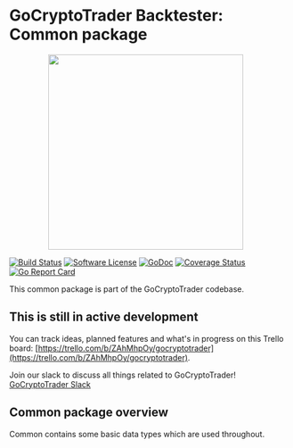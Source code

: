 # GoCryptoTrader Backtester: Common package

<img src="/backtester/common/backtester.png?raw=true" width="350px" height="350px" hspace="70">


[![Build Status](https://github.com/thrasher-corp/gocryptotrader/actions/workflows/tests.yml/badge.svg?branch=master)](https://github.com/thrasher-corp/gocryptotrader/actions/workflows/tests.yml)
[![Software License](https://img.shields.io/badge/License-MIT-orange.svg?style=flat-square)](https://github.com/thrasher-corp/gocryptotrader/blob/master/LICENSE)
[![GoDoc](https://godoc.org/github.com/thrasher-corp/gocryptotrader?status.svg)](https://godoc.org/github.com/thrasher-corp/gocryptotrader/backtester/common)
[![Coverage Status](http://codecov.io/github/thrasher-corp/gocryptotrader/coverage.svg?branch=master)](http://codecov.io/github/thrasher-corp/gocryptotrader?branch=master)
[![Go Report Card](https://goreportcard.com/badge/github.com/thrasher-corp/gocryptotrader)](https://goreportcard.com/report/github.com/thrasher-corp/gocryptotrader)


This common package is part of the GoCryptoTrader codebase.

## This is still in active development

You can track ideas, planned features and what's in progress on this Trello board: [https://trello.com/b/ZAhMhpOy/gocryptotrader](https://trello.com/b/ZAhMhpOy/gocryptotrader).

Join our slack to discuss all things related to GoCryptoTrader! [GoCryptoTrader Slack](https://join.slack.com/t/gocryptotrader/shared_invite/enQtNTQ5NDAxMjA2Mjc5LTc5ZDE1ZTNiOGM3ZGMyMmY1NTAxYWZhODE0MWM5N2JlZDk1NDU0YTViYzk4NTk3OTRiMDQzNGQ1YTc4YmRlMTk)

## Common package overview

Common contains some basic data types which are used throughout.



